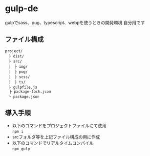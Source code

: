 # gulp-de
gulpでsass、pug、typescript、webpを使うときの開発環境
自分用です

## ファイル構成
```
project/  
　├ dist/  
　├ src/  
　│　├ img/  
　│　├ pug/  
　│　├ scss/  
　│　├ ts/  
　├ gulpfile.js  
  ├ package-lock.json  
　└ package.json
```

## 導入手順
- 以下のコマンドをプロジェクトファイルにて使用  
`npm i`
- srcフォルダ等を上記ファイル構成の用に作成
- 以下のコマンドでリアルタイムコンパイル  
`npx gulp`

